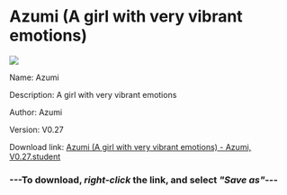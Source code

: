 # Azumi (A girl with very vibrant emotions)

<img src = "https://raw.githubusercontent.com/Arbiter1223/Koukou-Gurashi-Custom-Students/master/Students/Files/Azumi%20(A%20girl%20with%20very%20vibrant%20emotions).png">

Name: Azumi

Description: A girl with very vibrant emotions

Author: Azumi

Version: V0.27

Download link: <a href="https://raw.githubusercontent.com/Arbiter1223/Koukou-Gurashi-Custom-Students/master/Students/Files/Azumi%20(A%20girl%20with%20very%20vibrant%20emotions)%20-%20Azumi%2C%20V0.27.student">Azumi (A girl with very vibrant emotions) - Azumi, V0.27.student</a>

### ---**To download, _right-click_ the link, and select _"Save as"_**---
